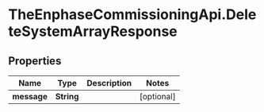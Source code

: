# TheEnphaseCommissioningApi.DeleteSystemArrayResponse

## Properties

Name | Type | Description | Notes
------------ | ------------- | ------------- | -------------
**message** | **String** |  | [optional] 


